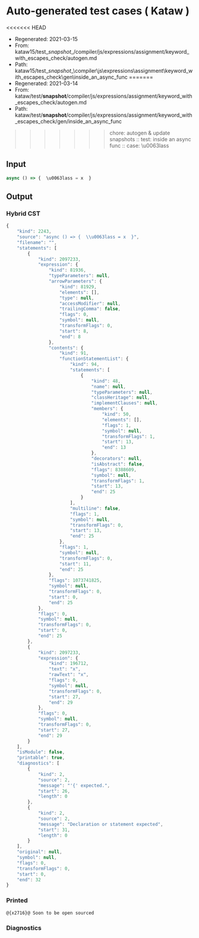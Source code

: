 # Auto-generated test cases ( Kataw )
<<<<<<< HEAD
- Regenerated: 2021-03-15
- From: kataw15/test\__snapshot__/compiler/js/expressions/assignment/keyword_with_escapes_check/autogen.md
- Path: kataw15/test\__snapshot__\compiler\js\expressions\assignment\keyword_with_escapes_check\gen\inside_an_async_func
=======
- Regenerated: 2021-03-14
- From: kataw/test/__snapshot__/compiler/js/expressions/assignment/keyword_with_escapes_check/autogen.md
- Path: kataw/test/__snapshot__/compiler/js/expressions/assignment/keyword_with_escapes_check/gen/inside_an_async_func
>>>>>>> chore: autogen & update snapshots
> :: test: inside an async func
> :: case: \u0063lass
## Input

`````js
async () => {  \u0063lass = x  }
`````

## Output

### Hybrid CST

```javascript
{
    "kind": 2243,
    "source": "async () => {  \\u0063lass = x  }",
    "filename": "",
    "statements": [
        {
            "kind": 2097233,
            "expression": {
                "kind": 81936,
                "typeParameters": null,
                "arrowParameters": {
                    "kind": 81929,
                    "elements": [],
                    "type": null,
                    "accessModifier": null,
                    "trailingComma": false,
                    "flags": 0,
                    "symbol": null,
                    "transformFlags": 0,
                    "start": 8,
                    "end": 8
                },
                "contents": {
                    "kind": 91,
                    "functionStatementList": {
                        "kind": 94,
                        "statements": [
                            {
                                "kind": 48,
                                "name": null,
                                "typeParameters": null,
                                "classHeritage": null,
                                "implementClauses": null,
                                "members": {
                                    "kind": 50,
                                    "elements": [],
                                    "flags": 1,
                                    "symbol": null,
                                    "transformFlags": 1,
                                    "start": 13,
                                    "end": 13
                                },
                                "decorators": null,
                                "isAbstract": false,
                                "flags": 8388609,
                                "symbol": null,
                                "transformFlags": 1,
                                "start": 13,
                                "end": 25
                            }
                        ],
                        "multiline": false,
                        "flags": 1,
                        "symbol": null,
                        "transformFlags": 0,
                        "start": 13,
                        "end": 25
                    },
                    "flags": 1,
                    "symbol": null,
                    "transformFlags": 0,
                    "start": 11,
                    "end": 25
                },
                "flags": 1073741825,
                "symbol": null,
                "transformFlags": 0,
                "start": 0,
                "end": 25
            },
            "flags": 0,
            "symbol": null,
            "transformFlags": 0,
            "start": 0,
            "end": 25
        },
        {
            "kind": 2097233,
            "expression": {
                "kind": 196712,
                "text": "x",
                "rawText": "x",
                "flags": 0,
                "symbol": null,
                "transformFlags": 0,
                "start": 27,
                "end": 29
            },
            "flags": 0,
            "symbol": null,
            "transformFlags": 0,
            "start": 27,
            "end": 29
        }
    ],
    "isModule": false,
    "printable": true,
    "diagnostics": [
        {
            "kind": 2,
            "source": 2,
            "message": "'{' expected.",
            "start": 26,
            "length": 0
        },
        {
            "kind": 2,
            "source": 2,
            "message": "Declaration or statement expected",
            "start": 31,
            "length": 0
        }
    ],
    "original": null,
    "symbol": null,
    "flags": 0,
    "transformFlags": 0,
    "start": 0,
    "end": 32
}
```

### Printed

```javascript
@{x2716}@ Soon to be open sourced
```

### Diagnostics

```javascript

```

